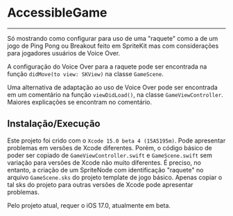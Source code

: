 # AccessibleGame
----------------

Só mostrando como configurar para uso de uma "raquete" como a de um jogo de 
Ping Pong ou Breakout feito em SpriteKit mas com considerações para jogadores
usuários de Voice Over.

A configuração do Voice Over para a raquete pode ser encontrada na função 
`didMove(to view: SKView)` na classe `GameScene`. 

Uma alternativa de adaptação ao uso de Voice Over pode ser encontrada em um 
comentário na função `viewDidLoad()`, na classe `GameViewController`. Maiores 
explicações se encontram no comentário.


## Instalação/Execução

Este projeto foi crido com o `Xcode 15.0 beta 4 (15A5195m)`. Pode apresentar 
problemas em versões de Xcode diferentes. Porém, o código básico de poder 
ser copiado de `GameViewController.swift` e `GameScene.swift` sem variação para
versões de Xcode não muito diferentes. É preciso, no entanto, a criação de
um SpriteNode com identificação "raquete" no arquivo `GameScene.sks` do projeto
template de jogo básico. Apenas copiar o tal sks do projeto para outras 
versões de Xcode pode apresentar problemas.

Pelo projeto atual, requer o iOS 17.0, atualmente em beta.
